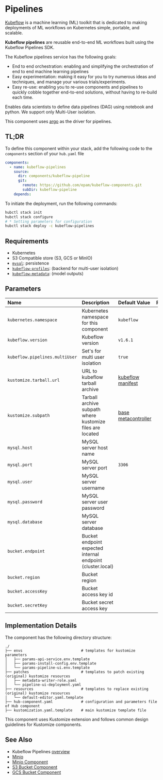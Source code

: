 # Pipelines

[Kubeflow](https://www.kubeflow.org/) is a machine learning (ML) toolkit that is dedicated to making deployments of ML
workflows on Kubernetes simple, portable, and scalable.

**Kubeflow pipelines** are reusable end-to-end ML workflows built using the Kubeflow Pipelines SDK.

The Kubeflow pipelines service has the following goals:

- End to end orchestration: enabling and simplifying the orchestration of end to end machine learning pipelines
- Easy experimentation: making it easy for you to try numerous ideas and techniques, and manage your various
  trials/experiments.
- Easy re-use: enabling you to re-use components and pipelines to quickly cobble together end-to-end solutions, without
  having to re-build each time.

Enables data scientists to define data pipelines (DAG) using notebook and python. We support only Multi-User isolation.

This component uses [argo](../argo) as the driver for pipelines.

## TL;DR

To define this component within your stack, add the following code to the `components` section of your  `hub.yaml` file

```yaml
components:
  - name: kubeflow-pipelines
    source:
      dir: components/kubeflow-pipeline
      git:
        remote: https://github.com/epam/kubeflow-components.git
        subDir: kubeflow-pipeline
    depends:

```

To initiate the deployment, run the following commands:

```bash
hubctl stack init
hubctl stack configure
# * Setting parameters for configuration 
hubctl stack deploy -c kubeflow-pipelines
```

## Requirements

- Kubernetes
- S3 Compatible store (S3, GCS or MinIO)
- [`mysql`](../mysql): persistence
- [`kubeflow-profiles`](../kubeflow-profiles): (backend for multi-user isolation)
- [`kubeflow-metadata`](../kubeflow-metadata): (model outputs)

## Parameters

| Name                           | Description                                                | Default Value                                                                                                                                                                                                    | Required |
|:-------------------------------|:-----------------------------------------------------------|:-----------------------------------------------------------------------------------------------------------------------------------------------------------------------------------------------------------------|:--------:|
| `kubernetes.namespace`         | Kubernetes namespace for this component                    | `kubeflow`                                                                                                                                                                                                       |          |
| `kubeflow.version`             | Kubeflow version                                           | `v1.6.1`                                                                                                                                                                                                         |          |
| `kubeflow.pipelines.multiUser` | Set's for multi user isolation                             | `true`                                                                                                                                                                                                           |          |
| `kustomize.tarball.url`        | URL to kubeflow tarball archive                            | [kubeflow manifest](https://github.com/kubeflow/manifests/tree/master)                                                                                                                                           |          |
| `kustomize.subpath`            | Tarball archive subpath where kustomize files are located  | [base](https://github.com/kubeflow/manifests/tree/master/apps/pipeline/upstream/base) [metacontroller](https://github.com/kubeflow/manifests/tree/master/apps/pipeline/upstream/third-party/metacontroller/base) |          |
| `mysql.host`                   | MySQL server host name                                     |                                                                                                                                                                                                                  |          |
| `mysql.port`                   | MySQL server port                                          | `3306`                                                                                                                                                                                                           |          |
| `mysql.user`                   | MySQL server username                                      |                                                                                                                                                                                                                  |   `x`    |
| `mysql.password`               | MySQL server user password                                 |                                                                                                                                                                                                                  |   `x`    |
| `mysql.database`               | MySQL server database                                      |                                                                                                                                                                                                                  |   `x`    |
| `bucket.endpoint`              | Bucket endpoint expected internal endpoint (cluster.local) |                                                                                                                                                                                                                  |          |
| `bucket.region`                | Bucket region                                              |                                                                                                                                                                                                                  |          |
| `bucket.accessKey`             | Bucket access key id                                       |                                                                                                                                                                                                                  |          |
| `bucket.secretKey`             | Bucket secret access key                                   |                                                                                                                                                                                                                  |          |

## Implementation Details

The component has the following directory structure:

```text
./
├── envs                           # templates for kustomize parameters
│   ├── params-api-service.env.template
│   ├── params-install-config.env.template
│   └── params-pipeline-ui.env.template
├── patches                        # templates to patch existing (original) kustomize resources
│   ├── metadata-writer-role.yaml
│   └── pipeline-ui-deployment.yaml
├── resources                      # templates to replace existing (original) kustomize resources
│   └── default-editor.yaml.template 
├── hub-component.yaml             # configuration and parameters file of Hub component
├── kustomization.yaml.template    # main kustomize template file
```

This component uses Kustomize extension and follows common design guidelines for Kustomize components.

## See Also

- Kubeflow Pipelines [overview](https://www.kubeflow.org/docs/components/pipelines/overview/pipelines-overview/)
- [Minio](https://min.io/)
- [Minio Component](https://github.com/epam/hub-kubeflow-components/tree/develop/minio)
- [S3 Bucket Component](https://github.com/epam/hub-kubeflow-components/tree/develop/s3-bucket)
- [GCS Bucket Component](https://github.com/epam/hub-google-components/tree/develop/gsbucket)